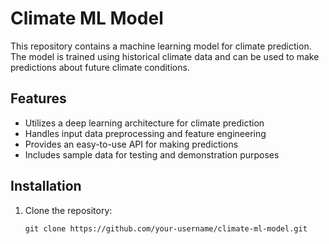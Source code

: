 # Climate ML Model

This repository contains a machine learning model for climate prediction. The model is trained using historical climate data and can be used to make predictions about future climate conditions.

## Features

- Utilizes a deep learning architecture for climate prediction
- Handles input data preprocessing and feature engineering
- Provides an easy-to-use API for making predictions
- Includes sample data for testing and demonstration purposes

## Installation

1. Clone the repository:

   ```shell
   git clone https://github.com/your-username/climate-ml-model.git
